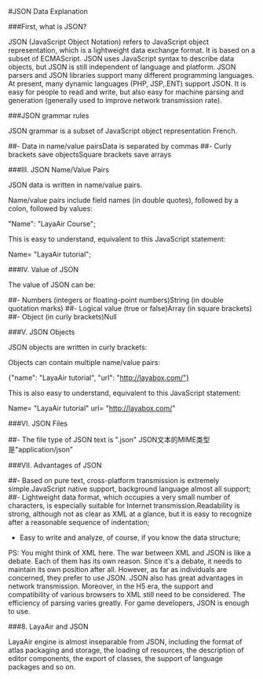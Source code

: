 #JSON Data Explanation

###First, what is JSON?

JSON (JavaScript Object Notation) refers to JavaScript object representation, which is a lightweight data exchange format. It is based on a subset of ECMAScript. JSON uses JavaScript syntax to describe data objects, but JSON is still independent of language and platform. JSON parsers and JSON libraries support many different programming languages. At present, many dynamic languages (PHP, JSP,.ENT) support JSON. It is easy for people to read and write, but also easy for machine parsing and generation (generally used to improve network transmission rate).



###JSON grammar rules

JSON grammar is a subset of JavaScript object representation French.

##- Data in name/value pairsData is separated by commas
##- Curly brackets save objectsSquare brackets save arrays



###III. JSON Name/Value Pairs

JSON data is written in name/value pairs.

Name/value pairs include field names (in double quotes), followed by a colon, followed by values:

"Name": "LayaAir Course";

This is easy to understand, equivalent to this JavaScript statement:

Name= "LayaAir tutorial";



###IV. Value of JSON

The value of JSON can be:

##- Numbers (integers or floating-point numbers)String (in double quotation marks)
##- Logical value (true or false)Array (in square brackets)
##- Object (in curly brackets)Null



###V. JSON Objects

JSON objects are written in curly brackets:

Objects can contain multiple name/value pairs:

{"name": "LayaAir tutorial", "url": "http://layabox.com/"}

This is also easy to understand, equivalent to this JavaScript statement:

Name= "LayaAir tutorial" url= "http://layabox.com/"



###VI. JSON Files

##- The file type of JSON text is ".json" JSON文本的MIME类型是"application/json"







###VII. Advantages of JSON

##- Based on pure text, cross-platform transmission is extremely simple.JavaScript native support, background language almost all support;
##- Lightweight data format, which occupies a very small number of characters, is especially suitable for Internet transmission.Readability is strong, although not as clear as XML at a glance, but it is easy to recognize after a reasonable sequence of indentation;
- Easy to write and analyze, of course, if you know the data structure;

PS: You might think of XML here. The war between XML and JSON is like a debate. Each of them has its own reason. Since it's a debate, it needs to maintain its own position after all. However, as far as individuals are concerned, they prefer to use JSON. JSON also has great advantages in network transmission. Moreover, in the H5 era, the support and compatibility of various browsers to XML still need to be considered. The efficiency of parsing varies greatly. For game developers, JSON is enough to use.



###8. LayaAir and JSON

LayaAir engine is almost inseparable from JSON, including the format of atlas packaging and storage, the loading of resources, the description of editor components, the export of classes, the support of language packages and so on.